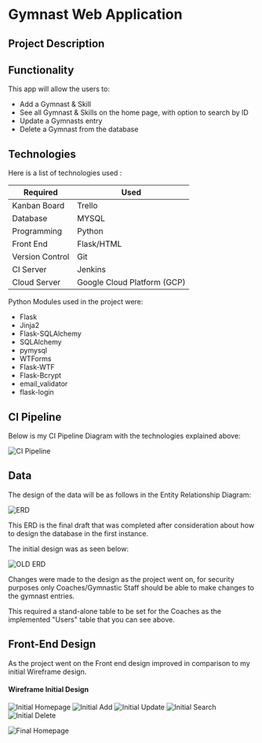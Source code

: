 # Gymnast Web Application 
## Project Description


## Functionality


This app will allow the users to:
* Add a Gymnast & Skill
* See all Gymnast & Skills on the home page, with option to search by ID
* Update a Gymnasts entry
* Delete a Gymnast from the database

## Technologies
Here is a list of technologies used :

| Required  | Used    |
|-----------|---------|
| Kanban Board |  Trello |
| Database |MYSQL|
| Programming |Python  |
| Front End | Flask/HTML |
| Version Control | Git |
| CI Server | Jenkins |
| Cloud Server | Google Cloud Platform (GCP) |

Python Modules used in the project were:
* Flask
* Jinja2
* Flask-SQLAlchemy
* SQLAlchemy
* pymysql
* WTForms
* Flask-WTF
* Flask-Bcrypt
* email_validator
* flask-login

## CI Pipeline
Below is my CI Pipeline Diagram with the technologies explained above:

![CI Pipeline](https://github.com/paullagah/DevOps/blob/master/CI_Pipeline.jpg)


## Data
The design of the data will be as follows in the Entity Relationship Diagram:

![ERD](https://github.com/paullagah/DevOps/blob/master/Entity%20Relationship%20Diagram.jpg)

This ERD is the final draft that was completed after consideration about how to 
design the database in the first instance.

The initial design was as seen below:

![OLD ERD](https://github.com/paullagah/DevOps/blob/master/ERD.jpg)

Changes were made to the design as the project went on, 
for security purposes only Coaches/Gymnastic Staff should be able to make changes to the gymnast entries.

This required a stand-alone table to be set for the Coaches as the implemented "Users" table that you can see above.

## Front-End Design
As the project went on the Front end design improved in comparison to my initial Wireframe design.

#### Wireframe Initial Design
![Initial Homepage](https://github.com/paullagah/DevOps/blob/master/WireframeHome.JPG)
![Initial Add](https://github.com/paullagah/DevOps/blob/master/WireframeAdd.JPG)
![Initial Update](https://github.com/paullagah/DevOps/blob/master/WireframeUpdate.JPG)
![Initial Search](https://github.com/paullagah/DevOps/blob/master/WireframeCheck.JPG)
![Initial Delete](https://github.com/paullagah/DevOps/blob/master/WireframeDelete.JPG)



![Final Homepage](https://github.com/paullagah/DevOps/blob/master/HomeLoggedOut.JPG)
